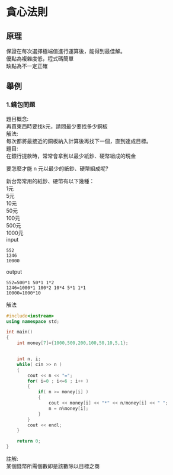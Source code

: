 # 貪心法則  
## 原理  
保證在每次選擇極端值進行運算後，能得到最佳解。  
優點為複雜度低，程式碼簡單  
缺點為不一定正確
## 舉例  
### 1.錢包問題  
題目概念:  
再買東西時要找k元，請問最少要找多少銅板  
解法:  
每次都將最接近的銅板納入計算後再找下一個，直到達成目標。    
題目:    
在銀行提款時，常常會拿到以最少紙鈔、硬幣組成的現金  

要怎麼才能 n 元以最少的紙鈔、硬幣組成呢?  

新台幣常用的紙鈔、硬幣有以下幾種：  
1元  
5元  
10元  
50元  
100元  
500元  
1000元  
input  
```
552  
1246  
10000
```
output  
```
552=500*1 50*1 1*2
1246=1000*1 100*2 10*4 5*1 1*1
10000=1000*10
```
解法  
```cpp
#include<iostream>
using namespace std;

int main()
{
    int money[7]={1000,500,200,100,50,10,5,1};


    int n, i;
    while( cin >> n )
    {
        cout << n << "=";
        for( i=0 ; i<=6 ; i++ )
        {
            if( n >= money[i] )
            {
                cout << money[i] << "*" << n/money[i] << " ";
                n = n%money[i];
            }
        }
        cout << endl;
    }

    return 0;
}
```
註解:  
某個錢幣所需個數即是該數除以目標之商  
